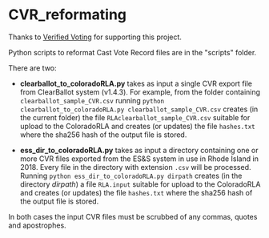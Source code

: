 # CVR_reformating
Thanks to [Verified Voting](https://www.verifiedvoting.org/) for supporting this project.

Python scripts to reformat Cast Vote Record files are in the "scripts" folder.

There are two: 
- **clearballot_to_coloradoRLA.py** takes as input a single CVR export file from ClearBallot system (v1.4.3). For example, from the folder containing ```clearballot_sample_CVR.csv``` running
```python clearballot_to_coloradoRLA.py clearballot_sample_CVR.csv```
creates  (in the current folder) the file
```RLAclearballot_sample_CVR.csv``` suitable for upload to the ColoradoRLA
and creates (or updates) the file
```hashes.txt```
where the sha256 hash of the output file is stored.

- **ess_dir_to_coloradoRLA.py** takes as input a directory containing one or more CVR files exported from the ES&S system in use in Rhode Island in 2018. Every file in the directory with extension ```.csv```  will be processed. 
Running
```python ess_dir_to_coloradoRLA.py dirpath```
creates (in the directory *dirpath*) a file ```RLA.input``` suitable for upload to the ColoradoRLA 
and creates (or updates) the file
```hashes.txt```
where the sha256 hash of the output file is stored.

    
In both cases the input CVR files must be scrubbed of any commas, quotes and apostrophes.



